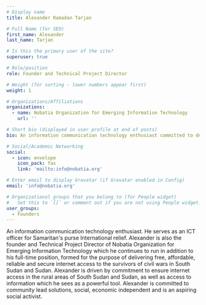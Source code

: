 ```yaml
---
# Display name
title: Alexander Ramadan Tarjan

# Full Name (for SEO)
first_name: Alexander
last_name: Tarjan

# Is this the primary user of the site?
superuser: true

# Role/position
role: Founder and Technical Project Director

# Weight (for sorting - lower numbers appear first)
weight: 1

# Organizations/Affiliations
organizations:
  - name: Nobatia Organization for Emerging Information Technology
    url: ''

# Short bio (displayed in user profile at end of posts)
bio: An information communication technology enthusiast committed to delivering free, affordable, reliable and secure internet access to survivors of civil wars in South Sudan and Sudan.

# Social/Academic Networking
social:
  - icon: envelope
    icon_pack: fas
    link: 'mailto:info@nobatia.org'

# Enter email to display Gravatar (if Gravatar enabled in Config)
email: 'info@nobatia.org'

# Organizational groups that you belong to (for People widget)
#   Set this to `[]` or comment out if you are not using People widget.
user_groups:
  - Founders
---
```


An information communication technology enthusiast. He serves as an ICT officer for Samaritan's purse International relief. Alexander is also the founder and Technical Project Director of Nobatia Organization for Emerging Information Technology which he continues to run in addition to his full-time position, formed for the purpose of delivering free, affordable, reliable and secure internet access to the survivors of civil wars in South Sudan and Sudan. Alexander is driven by commitment to ensure internet access in the rural areas of South Sudan and Sudan, as well as access to information which he sees as a powerful tool. Alexander is committed to community lead solutions, social, economic independent and is an aspiring social activist.

